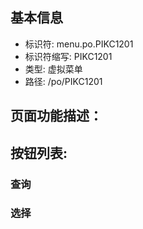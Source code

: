 
## 基本信息

- 标识符: menu.po.PIKC1201
- 标识符缩写: PIKC1201
- 类型: 虚拟菜单
- 路径: /po/PIKC1201

## 页面功能描述：





## 按钮列表:


### 查询



### 选择



